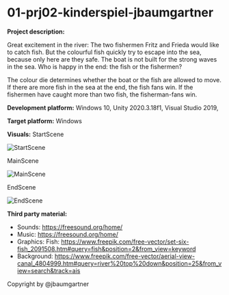 # 01-prj02-kinderspiel-jbaumgartner

**Project description:**

Great excitement in the river: The two fishermen Fritz and Frieda would like to catch fish. But the colourful fish quickly try to escape into the sea, because only here are they safe. The boat is not built for the strong waves in the sea. Who is happy in the end: the fish or the fishermen?

The colour die determines whether the boat or the fish are allowed to move. If there are more fish in the sea at the end, the fish fans win. If the fishermen have caught more than two fish, the fisherman-fans win.

**Development platform:**
Windows 10, Unity 2020.3.18f1, Visual Studio 2019,

**Target platform:**
Windows

**Visuals:**
StartScene

![StartScene](https://user-images.githubusercontent.com/72390133/215908818-731d920e-6905-48e9-923f-3d0d45b69b24.PNG)

MainScene

![MainScene](https://user-images.githubusercontent.com/72390133/215908825-16e4d7ce-fd29-401b-a667-06f7e84f7391.PNG)

EndScene

![EndScene](https://user-images.githubusercontent.com/72390133/215908820-91875da1-a9aa-4bc4-b89c-aa1b73d54dc8.PNG)

**Third party material:**

- Sounds: https://freesound.org/home/
- Music: https://freesound.org/home/
- Graphics:
  Fish: https://www.freepik.com/free-vector/set-six-fish_2091508.htm#query=fish&position=2&from_view=keyword
- Background: https://www.freepik.com/free-vector/aerial-view-canal_4804999.htm#query=river%20top%20down&position=25&from_view=search&track=ais

Copyright by @jbaumgartner
